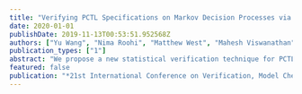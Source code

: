 ```yaml
---
title: "Verifying PCTL Specifications on Markov Decision Processes via Reinforcement Learning"
date: 2020-01-01
publishDate: 2019-11-13T00:53:51.952568Z
authors: ["Yu Wang", "Nima Roohi", "Matthew West", "Mahesh Viswanathan", "Geir E. Dullerud"]
publication_types: ["1"]
abstract: "We propose a new statistical verification technique for PCTL$*̂$ logic, which unifies Probabilistic Computational Tree Logic (PCTL) and Linear Time Logic (LTL), on labeled Markov Decision Processes (MDPs) with unknown transition probabilities using reinforcement learning. We first show that verifying a non-nested PCTL$̂$ formula on a MDP is equivalent to estimating the reachability probability of a goal set on the product MDP of the original MDP and a Muller automaton modeling the corresponding LTL specification. Then, we develop Q-learning algorithms to statistically estimate reachability probability on the product MDP, with the optimal policy identified and evaluated using the principle of optimism in the face of uncertainty (OFU). Specifically, we construct upper confidence bounds (UCB) for each state-action pair from previous samples, and explore the best action with the highest UCB. Using the OFU principle, we design termination conditions for any desired confidence level, and prove the correctness of the proposed algorithms. Finally, we evaluate the proposed algorithms on several case studies."
featured: false
publication: "*21st International Conference on Verification, Model Checking, and Abstract Interpretation (VMCAI) (Under Review)*"
---
```


